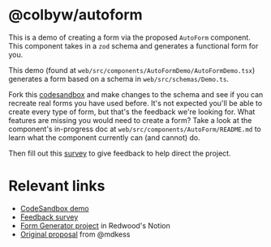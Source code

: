 # @colbyw/autoform

This is a demo of creating a form via the proposed `AutoForm` component.
This component takes in a `zod` schema and generates a functional form for you.

This demo (found at `web/src/components/AutoFormDemo/AutoFormDemo.tsx`) generates a form based on a schema in `web/src/schemas/Demo.ts`.

Fork this [codesandbox](https://githubbox.com/colbywhite/rw-form-generator) and make changes to the schema and see if you can recreate real forms you have used before.
It's not expected you'll be able to create every type of form, but that's the feedback we're looking for.
What features are missing you would need to create a form?
Take a look at the component's in-progress doc at `web/src/components/AutoForm/README.md` to learn what the component currently can (and cannot) do.

Then fill out this [survey](https://forms.gle/Vrb9UWqb6JR8Jx9T8) to give feedback to help direct the project.

# Relevant links

- [CodeSandbox demo](https://githubbox.com/colbywhite/rw-form-generator)
- [Feedback survey](https://forms.gle/Vrb9UWqb6JR8Jx9T8)
- [Form Generator project](https://www.notion.so/redwoodjs/Form-Generator-113ccba4a6614fc3b4c3dc62c31edd05?pvs=4) in Redwood's Notion
- [Original proposal](https://docs.google.com/document/d/1-2yYdznb79srxnZ5S7jsJx2eS0rrLpqyRfPWRk-T_3w/edit#) from @mdkess

